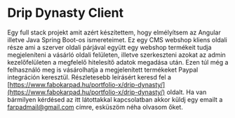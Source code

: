 # Drip Dynasty Client

Egy full stack projekt amit azért készítettem, hogy elmélyítsem az Angular illetve Java Spring Boot-os ismereteimet. Ez egy CMS webshop kliens oldali része ami a szerver oldali párjával együtt egy webshop termékeit tudja megjeleníteni a vásárló oldali felületen, illetve szerkeszteni azokat az admin kezelőfelületen a megfelelő hitelesítő adatok megadása után. Ezen túl még a felhasználó meg is vásárolhatja a megjelenített termékeket Paypal integráción keresztül. Részletesebb leírásért keresd fel a [https://www.fabokarpad.hu/portfolio-x/drip-dynasty/](https://www.fabokarpad.hu/portfolio-x/drip-dynasty/) oldalt. Ha van bármilyen kérdésed az itt látottakkal kapcsolatban akkor küldj egy emailt a [farpadmail@gmail.com](mailto:farpadmail@gmail.com) címre, esküszöm néha olvasom őket.
